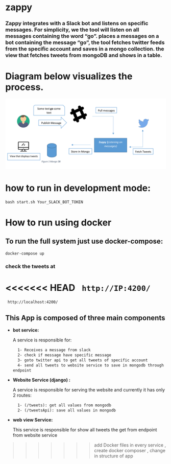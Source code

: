 # zappy

### Zappy integrates with a Slack bot and listens on specific messages. For simplicity, we the tool will listen on all messages containing the word “go”. places a messages on a bot containing the message “go”, the tool fetches twitter feeds from the specific account and saves in a mongo collection. the view that fetches tweets from mongoDB and shows in a table.

# Diagram below visualizes the process.

![Image description](zappy.png)


# how to run in development mode:
 ```
 bash start.sh Your_SLACK_BOT_TOKEN
 ```

# How to run using docker 
## To run the full system just use docker-compose:

``` 
docker-compose up 
```

### check the tweets at 
<<<<<<< HEAD
``` http://IP:4200/```
=======
``` http://localhost:4200/```

## This App is composed of three main components

* **bot service:**

    A service is responsible for:

        1- Receives a message from slack
        2- check if message have specific message
        3- goto twitter api to get all tweets of specific account 
        4- send all tweets to website service to save in mongodb through endpoint


* **Website Service (django) :**

    A service is responsible for serving the website and currently it has only 2 routes:

        1- (/tweets): get all values from mongodb 
        2- (/tweetsApi): save all values in mongodb

* **web view Service:**
    
    This service is responsible for show all tweets the get from endpoint from website service
>>>>>>>  add Docker files in every service , create docker composer , change in structure of app
